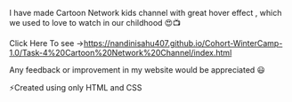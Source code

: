 I have made Cartoon Network kids channel with great hover effect , which we used to love to watch in our childhood 😍📺

Click Here To see ->https://nandinisahu407.github.io/Cohort-WinterCamp-1.0/Task-4%20Cartoon%20Network%20Channel/index.html

Any feedback or improvement in my website would be appreciated 😃

⚡Created using only HTML and CSS

